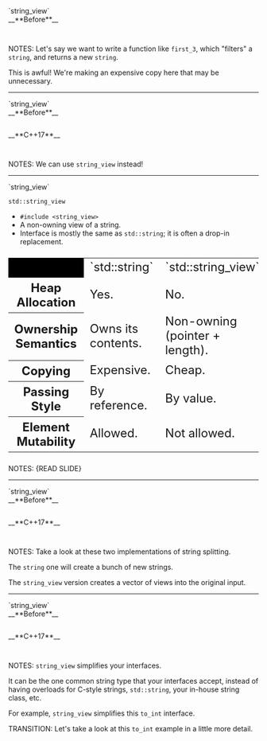 <div class="slide-title">`string_view`</div>

<div class="left">
<span style="display: block">__**Before**__</span>

<pre style="display: inline-block;"><code class='sample' sample='cpp17_features/
30_library_string_view
/
00_first_3_cpp98_vs_cpp17.cpp
#left
'></code></pre>
</div>

<div class="right">
</div>

NOTES:
Let's say we want to write a function like `first_3`, which "filters" a `string`,
and returns a new `string`.

This is awful! We're making an expensive copy here that may be unnecessary.

---

<div class="slide-title">`string_view`</div>

<div class="left">
<span style="display: block">__**Before**__</span>

<pre style="display: inline-block;"><code class='sample' sample='cpp17_features/
30_library_string_view
/
00_first_3_cpp98_vs_cpp17.cpp
#left
'></code></pre>
</div>

<div class="right">
<span style="display: block">__**C++17**__</span>

<pre style="display: inline-block;"><code class='sample' sample='cpp17_features/
30_library_string_view
/
00_first_3_cpp98_vs_cpp17.cpp
#right
'></code></pre>
</div>

NOTES:
We can use `string_view` instead!

---

<div class="slide-title">`string_view`</div>

`std::string_view`

* `#include <string_view>`
* A non-owning view of a string.
* Interface is mostly the same as `std::string`; it is often a drop-in replacement.

<table style="font-size: 24px;">
<tr><th style="background: #000; border-top: 0px; border-left: 0px;"></th>
                                <td>`std::string`</td>     <td>`std::string_view`</td></tr>
<tr><th>Heap Allocation</th>    <td>Yes.</td>              <td>No.</td>
<tr><th>Ownership Semantics</th><td>Owns its contents.</td><td>Non-owning (pointer + length).</td></tr>
<tr><th>Copying</th>            <td>Expensive.</td>        <td>Cheap.</td></tr>
<tr><th>Passing Style</th>      <td>By reference.</td>     <td>By value.</td></tr>
<tr><th>Element Mutability</th> <td>Allowed.</td>          <td>Not allowed.</td></tr>
</table>

NOTES:
{READ SLIDE}

---

<!--

<div class="slide-title">`string_view`</div>

<div class="left">
<span style="display: block">__**Before**__</span>

<pre style="display: inline-block;"><code class='sample' sample='cpp17_features/
30_library_string_view
/
01_split_cpp11_vs_cpp17.cpp
#left
'></code></pre>
</div>

<div class="right">
</div>

-->

<div class="slide-title">`string_view`</div>

<div class="left">
<span style="display: block">__**Before**__</span>

<pre style="display: inline-block;"><code class='sample' sample='cpp17_features/
30_library_string_view
/
01_split_cpp11_vs_cpp17.cpp
#left
'></code></pre>
</div>

<div class="right">
<span style="display: block">__**C++17**__</span>

<pre style="display: inline-block;"><code class='sample' sample='cpp17_features/
30_library_string_view
/
01_split_cpp11_vs_cpp17.cpp
#right
'></code></pre>
</div>

NOTES:
Take a look at these two implementations of string splitting.

The `string` one will create a bunch of new strings.

The `string_view` version creates a vector of views into the original input.

---

<div class="slide-title">`string_view`</div>

<div class="left">
<span style="display: block">__**Before**__</span>

<pre style="display: inline-block;"><code class='sample' sample='cpp17_features/
30_library_string_view
/
02_convert_interface_cpp98_vs_cpp17.cpp
#left
'></code></pre>
</div>

<div class="right">
<span style="display: block">__**C++17**__</span>

<pre style="display: inline-block;"><code class='sample' sample='cpp17_features/
30_library_string_view
/
02_convert_interface_cpp98_vs_cpp17.cpp
#right
'></code></pre>
</div>

NOTES:
`string_view` simplifies your interfaces.

It can be the one common string type that your interfaces accept, instead of
having overloads for C-style strings, `std::string`, your in-house string class,
etc.

For example, `string_view` simplifies this `to_int` interface.

TRANSITION: Let's take a look at this `to_int` example in a little more detail.

